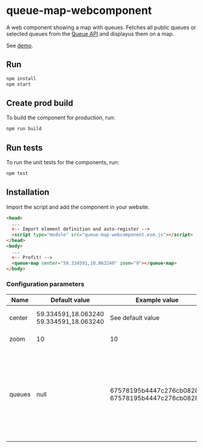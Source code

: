# queue-map-webcomponent

A web component showing a map with queues. Fetches all public queues or selected queues from the [Queue API](https://queue-api.northbricks.io/queue-admin-bff/queues) and displayus them on a map.

See [demo](https://matsedel.wikman.nu/test/queue-map-webcomponent).

## Run

```sh
npm install
npm start
```

## Create prod build

To build the component for production, run:

```sh
npm run build
```


## Run tests

To run the unit tests for the components, run:

```sh
npm test
```

## Installation

Import the script and add the component in your website.

```html
<head>
  ...
  <-- Import element definition and auto-register -->
  <script type="module" src="queue-map-webcomponent.esm.js"></script>
</head>
<body>
  ...
  <-- Profit! -->
  <queue-map center="59.334591,18.063240" zoom="9"></queue-map>
</body>
```

### Configuration parameters

|  Name  |                           Default value |     Example value |          Description       |
|--------|-----------------------------------------|-------------------|----------------------------|
| center | 59.334591,18.063240 59.334591,18.063240 | See default value | Center of the map to show. |
| zoom   |                                      10 |                10 | Initial map zoom level.    |
| queues |                                    null | 67578195b4447c276cb0828b, 67578195b4447c276cb0828b | Comma separated list of queue id to show on map. If none is specified all public queues will be displayed |
